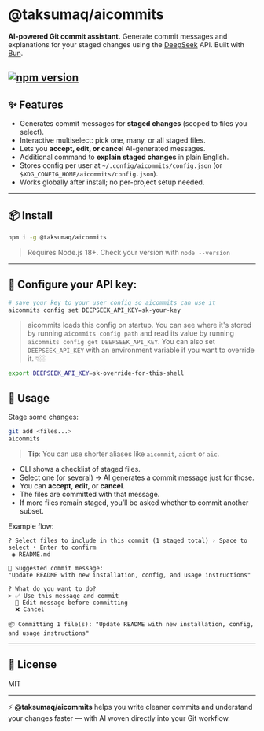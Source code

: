 # @taksumaq/aicommits

**AI-powered Git commit assistant.**
Generate commit messages and explanations for your staged changes using the [DeepSeek](https://platform.deepseek.com/) API.
Built with [Bun](https://bun.sh/).

[![npm version](https://img.shields.io/npm/v/%40taksumaq%2Faicommits.svg?color=blue)](https://www.npmjs.com/package/@taksumaq/aicommits)
---

## ✨ Features

* Generates commit messages for **staged changes** (scoped to files you select).
* Interactive multiselect: pick one, many, or all staged files.
* Lets you **accept, edit, or cancel** AI-generated messages.
* Additional command to **explain staged changes** in plain English.
* Stores config per user at `~/.config/aicommits/config.json` (or `$XDG_CONFIG_HOME/aicommits/config.json`).
* Works globally after install; no per-project setup needed.

---

## 📦 Install

```bash
npm i -g @taksumaq/aicommits
```

> Requires Node.js 18+. Check your version with `node --version`

---

## 🔐 Configure your API key:

```bash
# save your key to your user config so aicommits can use it
aicommits config set DEEPSEEK_API_KEY=sk-your-key
```
> aicommits loads this config on startup. You can see where it's stored by running  `aicommits config path` and read its value by running `aicommits config get DEEPSEEK_API_KEY`. You can also set `DEEPSEEK_API_KEY` with an environment variable if you want to override it. 👇🏼

```bash
export DEEPSEEK_API_KEY=sk-override-for-this-shell
```

## 🚀 Usage

Stage some changes:

```bash
git add <files...>
aicommits
```
> **Tip**: You can use shorter aliases like `aicommit`, `aicmt` or `aic`.

* CLI shows a checklist of staged files.
* Select one (or several) → AI generates a commit message just for those.
* You can **accept**, **edit**, or **cancel**.
* The files are committed with that message.
* If more files remain staged, you’ll be asked whether to commit another subset.

Example flow:

```
? Select files to include in this commit (1 staged total) › Space to select • Enter to confirm
 ◉ README.md

🧠 Suggested commit message:
"Update README with new installation, config, and usage instructions"

? What do you want to do?
> ✅ Use this message and commit
  📝 Edit message before committing
  ❌ Cancel

📦 Committing 1 file(s): "Update README with new installation, config, and usage instructions"
```

---

## 📄 License

MIT

---

⚡ **@taksumaq/aicommits** helps you write cleaner commits and understand your changes faster — with AI woven directly into your Git workflow.